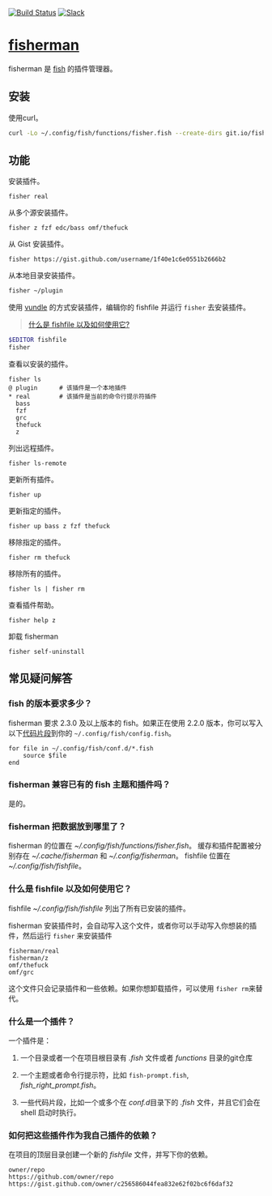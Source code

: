 [slack-link]: https://fisherman-wharf.herokuapp.com/
[slack-badge]: https://fisherman-wharf.herokuapp.com/badge.svg
[travis-link]: https://travis-ci.org/fisherman/fisherman
[travis-badge]: https://img.shields.io/travis/fisherman/fisherman.svg

[organization]: https://github.com/fisherman
[fish]: https://github.com/fish-shell/fish-shell
[fisherman]: http://fisherman.sh
[online]: http://fisherman.sh/#search

[![Build Status][travis-badge]][travis-link]
[![Slack][slack-badge]][slack-link]

# [fisherman]

fisherman 是 [fish] 的插件管理器。

## 安装

使用curl。

```sh
curl -Lo ~/.config/fish/functions/fisher.fish --create-dirs git.io/fisherman
```

## 功能

安装插件。

```
fisher real
```

从多个源安装插件。

```
fisher z fzf edc/bass omf/thefuck
```

从 Gist 安装插件。

```
fisher https://gist.github.com/username/1f40e1c6e0551b2666b2
```

从本地目录安装插件。

```sh
fisher ~/plugin
```

使用 [vundle](https://github.com/VundleVim/Vundle.vim) 的方式安装插件，编辑你的 fishfile 并运行 `fisher` 去安装插件。

> [什么是 fishfile 以及如何使用它?](#6-什么是-fishfile-以及如何使用它)

```sh
$EDITOR fishfile
fisher
```

查看以安装的插件。

```ApacheConf
fisher ls
@ plugin      # 该插件是一个本地插件
* real        # 该插件是当前的命令行提示符插件
  bass
  fzf
  grc
  thefuck
  z
```

列出远程插件。
```
fisher ls-remote
```

更新所有插件。

```
fisher up
```

更新指定的插件。

```
fisher up bass z fzf thefuck
```

移除指定的插件。

```
fisher rm thefuck
```

移除所有的插件。

```
fisher ls | fisher rm
```

查看插件帮助。

```
fisher help z
```

卸载 fisherman
```
fisher self-uninstall
```

## 常见疑问解答

### fish 的版本要求多少？

fisherman 要求 2.3.0 及以上版本的 fish。如果正在使用 2.2.0 版本，你可以写入以下[代码片段](#8-什么是一个插件)到你的 `~/.config/fish/config.fish`。

```fish
for file in ~/.config/fish/conf.d/*.fish
    source $file
end
```

### fisherman 兼容已有的 fish 主题和插件吗？

是的。

### fisherman 把数据放到哪里了？

fisherman 的位置在 *~/.config/fish/functions/fisher.fish*。
缓存和插件配置被分别存在 *~/.cache/fisherman* 和 *~/.config/fisherman*。
fishfile 位置在 *~/.config/fish/fishfile*。

### 什么是 fishfile 以及如何使用它？

fishfile *~/.config/fish/fishfile* 列出了所有已安装的插件。

fisherman 安装插件时，会自动写入这个文件，或者你可以手动写入你想装的插件，然后运行 `fisher` 来安装插件

```
fisherman/real
fisherman/z
omf/thefuck
omf/grc
```

这个文件只会记录插件和一些依赖。如果你想卸载插件，可以使用 `fisher rm`来替代。

### 什么是一个插件？

一个插件是：

1. 一个目录或者一个在项目根目录有 *.fish* 文件或者 *functions* 目录的git仓库

2. 一个主题或者命令行提示符，比如 `fish-prompt.fish`, *fish_right_prompt.fish*。

3. 一些代码片段，比如一个或多个在 *conf.d*目录下的 *.fish* 文件，并且它们会在 shell 启动时执行。

### 如何把这些插件作为我自己插件的依赖？

在项目的顶层目录创建一个新的 *fishfile* 文件，并写下你的依赖。

```fish
owner/repo
https://github.com/owner/repo
https://gist.github.com/owner/c256586044fea832e62f02bc6f6daf32
```
